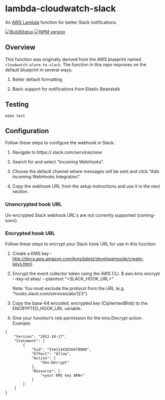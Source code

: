 # lambda-cloudwatch-slack

An [AWS Lambda](http://aws.amazon.com/lambda/) function for better Slack notifications.

[![BuildStatus](https://travis-ci.org/assertible/lambda-cloudwatch-slack.png?branch=master)](https://travis-ci.org/assertible/lambda-cloudwatch-slack)
[![NPM version](https://badge.fury.io/js/lambda-cloudwatch-slack.png)](http://badge.fury.io/js/lambda-cloudwatch-slack)


## Overview

This function was originally derived from the AWS blueprint named `cloudwatch-alarm-to-slack`.
The function in this repo improves on the default blueprint in several ways:

1. Better default formatting

2. Basic support for notifications from Elastic Beanstalk


## Testing

```
make test
```

## Configuration

Follow these steps to configure the webhook in Slack:

  1. Navigate to https://<your-team-domain>.slack.com/services/new

  2. Search for and select "Incoming WebHooks".

  3. Choose the default channel where messages will be sent and click "Add Incoming WebHooks Integration".

  4. Copy the webhook URL from the setup instructions and use it in the next section.


### Unencrypted hook URL

Un-encrypted Slack webhook URL's are not currently supported (coming-soon).

### Encrypted hook URL

Follow these steps to encrypt your Slack hook URL for use in this function:

  1. Create a KMS key - http://docs.aws.amazon.com/kms/latest/developerguide/create-keys.html.

  2. Encrypt the event collector token using the AWS CLI.
     $ aws kms encrypt --key-id alias/<KMS key name> --plaintext "<SLACK_HOOK_URL>"

     Note: You must exclude the protocol from the URL (e.g. "hooks.slack.com/services/abc123").

  3. Copy the base-64 encoded, encrypted key (CiphertextBlob) to the ENCRYPTED_HOOK_URL variable.

  4. Give your function's role permission for the kms:Decrypt action.
     Example:

```
{
    "Version": "2012-10-17",
    "Statement": [
        {
            "Sid": "Stmt1443036478000",
            "Effect": "Allow",
            "Action": [
                "kms:Decrypt"
            ],
            "Resource": [
                "<your KMS key ARN>"
            ]
        }
    ]
}
```
